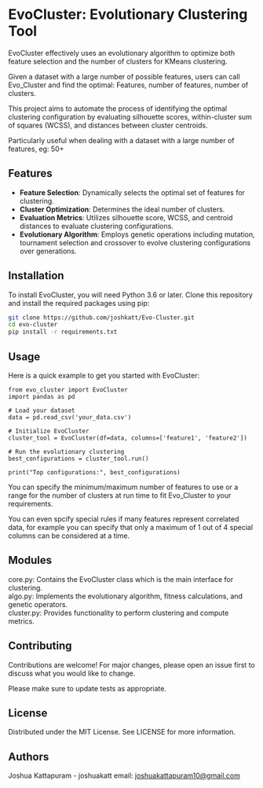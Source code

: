 # EvoCluster: Evolutionary Clustering Tool

EvoCluster effectively uses an evolutionary algorithm to optimize both feature selection and the number of clusters for KMeans clustering.

Given a dataset with a large number of possible features, users can call Evo_Cluster and find the optimal: Features, number of features, number of clusters.

This project aims to automate the process of identifying the optimal clustering configuration by evaluating silhouette scores, within-cluster sum of squares (WCSS), 
and distances between cluster centroids.

Particularly useful when dealing with a dataset with a large number of features, eg: 50+

## Features

- **Feature Selection**: Dynamically selects the optimal set of features for clustering.
- **Cluster Optimization**: Determines the ideal number of clusters.
- **Evaluation Metrics**: Utilizes silhouette score, WCSS, and centroid distances to evaluate clustering configurations.
- **Evolutionary Algorithm**: Employs genetic operations including mutation, tournament selection and crossover to evolve clustering configurations over generations.

## Installation

To install EvoCluster, you will need Python 3.6 or later. Clone this repository and install the required packages using pip:

```bash
git clone https://github.com/joshkatt/Evo-Cluster.git
cd evo-cluster
pip install -r requirements.txt
```
## Usage
Here is a quick example to get you started with EvoCluster:
```
from evo_cluster import EvoCluster
import pandas as pd

# Load your dataset
data = pd.read_csv('your_data.csv')

# Initialize EvoCluster
cluster_tool = EvoCluster(df=data, columns=['feature1', 'feature2'])

# Run the evolutionary clustering
best_configurations = cluster_tool.run()

print("Top configurations:", best_configurations)

```

You can specify the minimum/maximum number of features to use or a range for the number of clusters at run time to fit Evo_Cluster to your requirements.

You can even spcify special rules if many features represent correlated data, for example you can specify that only a maximum of 1 out of 4 special columns can be considered at a time.

## Modules
core.py: Contains the EvoCluster class which is the main interface for clustering.
<br>
algo.py: Implements the evolutionary algorithm, fitness calculations, and genetic operators.
<br>
cluster.py: Provides functionality to perform clustering and compute metrics.

## Contributing
Contributions are welcome! For major changes, please open an issue first to discuss what you would like to change.

Please make sure to update tests as appropriate.

## License
Distributed under the MIT License. See LICENSE for more information.

## Authors
Joshua Kattapuram - joshuakatt
email: joshuakattapuram10@gmail.com

